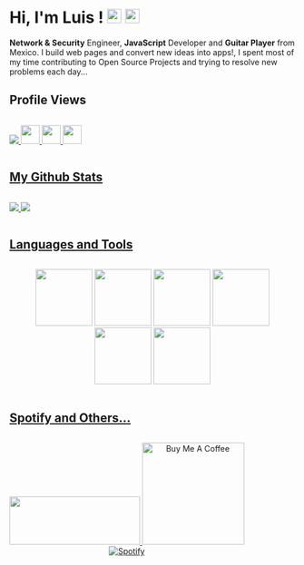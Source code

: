 # Hi, I'm Luis ! <img src="https://media.giphy.com/media/hvRJCLFzcasrR4ia7z/giphy.gif" width="25px"> <img src="https://media.giphy.com/media/hvRJCLFzcasrR4ia7z/giphy.gif" width="25px"> 

**Network & Security** Engineer, **JavaScript** Developer and **Guitar Player** from Mexico. I build web pages and convert new ideas into apps!, I spent most of my time contributing to Open Source Projects and trying to resolve new problems each day...

##                                                                   Profile Views

<p style="display: inline-block;" align="center">
<a href="https://profile-counter.glitch.me/Luisda2705/count.svg"><img src="https://profile-counter.glitch.me/Luisda2705/count.svg"/>
</p>

<p style="display: inline-block;" align="center">
<a href="https://www.linkedin.com/in/luisda2705/"><img src="https://img.shields.io/badge/-LinkedIn-0077B5?style=for-the-badge&logo=LinkedIn&logoColor=white"height=33>
<a href="mailto:lusartc27@gmail.com?subject=Hello%20Luis,%20From%20Github"><img src="https://img.shields.io/badge/gmail-%23D14836.svg?&style=for-the-badge&logo=gmail&logoColor=white" height=33>
<a href="https://www.instagram.com/Luisda2705/"><img src="https://img.shields.io/badge/instagram-%23E4405F.svg?&style=for-the-badge&logo=instagram&logoColor=white" height=33>  
</p>


## My Github Stats

<p style="display: inline-block;" align="center">
  <a href="https://github-readme-stats.vercel.app/api/top-langs/?username=Luisda2705&layout=donut&theme=gruvbox"><img src="https://github-readme-stats.vercel.app/api/top-langs/?username=Luisda2705&layout=donut&theme=gruvbox"/>
  <a href="https://github-readme-stats.vercel.app/api?username=Luisda2705&show_icons=true&theme=gruvbox"><img src="https://github-readme-stats.vercel.app/api?username=Luisda2705&rank_icon=github&theme=gruvbox"/>
</p>

## Languages and Tools

<p style="display: inline-block;" align="center">
  <img src="https://i.giphy.com/media/eNAsjO55tPbgaor7ma/200w.webp" width="100">
  <img src="https://i.giphy.com/media/LMt9638dO8dftAjtco/200.webp" width="100">
  <img src="https://media3.giphy.com/media/ln7z2eWriiQAllfVcn/200w.webp" width="100">
  <img src="https://i.giphy.com/media/KzJkzjggfGN5Py6nkT/200.webp" width="100">
  <img src="https://i.giphy.com/media/IdyAQJVN2kVPNUrojM/200.webp" width="100">
  <img src="https://media.giphy.com/media/kdFc8fubgS31b8DsVu/giphy.gif" width="100">
  <br>
</p>

## Spotify and Others...

<p style="display: inline-block;" align="center">

  <a href="https://www.paypal.com/donate/?hosted_button_id=P56Z2Q68LYAWE">
      <img src="https://lavendercottagecattery.co.uk/wp-content/uploads/2022/10/CITYPNG.COMDownload-PayPal-Yellow-Payment-Button-PNG-2100x770-2.png" width="230" height="85"/>
  
  <a href="https://buymeacoffee.com/luisda2705">
     <img src="https://cdn.buymeacoffee.com/buttons/v2/default-red.png" alt="Buy Me A Coffee" width="180">
  <br>
    
  <img src="https://spotify-recently-played-readme.vercel.app/api?user=1276385505&count=7" alt="Spotify">
</p>
